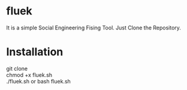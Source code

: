 # fluek
It is a simple Social Engineering Fising Tool.
Just Clone the Repository.

# Installation 
git clone<br>
chmod +x fluek.sh<br>
./fluek.sh or bash fluek.sh
